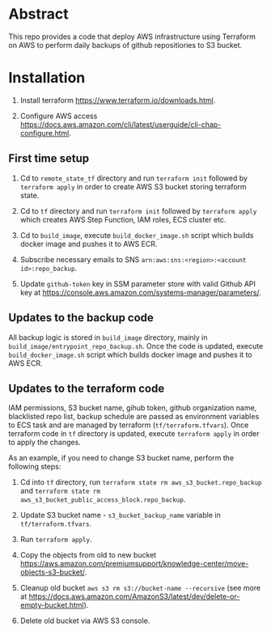 # Abstract

This repo provides a code that deploy AWS infrastructure using Terraform on AWS to perform daily backups of github repositiories to S3 bucket.

# Installation

1. Install terraform https://www.terraform.io/downloads.html.

2. Configure AWS access https://docs.aws.amazon.com/cli/latest/userguide/cli-chap-configure.html.

## First time setup

1. Cd to `remote_state_tf` directory and run `terraform init` followed by `terraform apply` in order to create AWS S3 bucket storing terraform state.

2. Cd to `tf` directory and run `terraform init` followed by `terraform apply` which creates AWS Step Function, IAM roles, ECS cluster etc.

3. Cd to `build_image`, execute `build_docker_image.sh` script which builds docker image and pushes it to AWS ECR.

4. Subscribe necessary emails to SNS `arn:aws:sns:<region>:<account id>:repo_backup`.

5. Update `github-token` key in SSM parameter store with valid Github API key at https://console.aws.amazon.com/systems-manager/parameters/.

## Updates to the backup code

All backup logic is stored in `build_image` directory, mainly in `build_image/entrypoint_repo_backup.sh`. Once the code is updated, execute `build_docker_image.sh` script which builds docker image and pushes it to AWS ECR.

## Updates to the terraform code

IAM permissions, S3 bucket name, gihub token, github organization name, blacklisted repo list, backup schedule are passed as environment variables to ECS task and are managed by terraform (`tf/terraform.tfvars`). Once terraform code in `tf` directory is updated, execute `terraform apply` in order to apply the changes.

As an example, if you need to change S3 bucket name, perform the following steps:

1. Cd into `tf` directory, run `terraform state rm aws_s3_bucket.repo_backup` and `terraform state rm aws_s3_bucket_public_access_block.repo_backup`.

2. Update S3 bucket name - `s3_bucket_backup_name` variable in `tf/terraform.tfvars`.

3. Run `terraform apply`.

4. Copy the objects from old to new bucket https://aws.amazon.com/premiumsupport/knowledge-center/move-objects-s3-bucket/.

5. Cleanup old bucket `aws s3 rm s3://bucket-name --recursive` (see more at https://docs.aws.amazon.com/AmazonS3/latest/dev/delete-or-empty-bucket.html).

6. Delete old bucket via AWS S3 console.